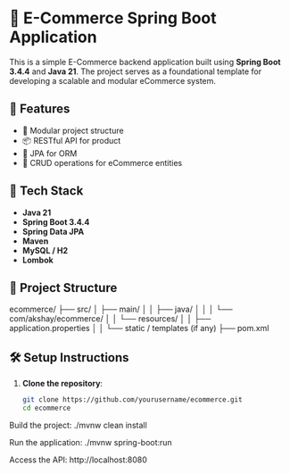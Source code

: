 # 🛒 E-Commerce Spring Boot Application

This is a simple E-Commerce backend application built using **Spring Boot 3.4.4** and **Java 21**. The project serves as a foundational template for developing a scalable and modular eCommerce system.

## 🚀 Features

- 🧩 Modular project structure
- 📦 RESTful API for product
- 💾 JPA for ORM
- 🔄 CRUD operations for eCommerce entities

## 🧱 Tech Stack

- **Java 21**
- **Spring Boot 3.4.4**
- **Spring Data JPA**
- **Maven**
- **MySQL / H2** 
- **Lombok**

## 📁 Project Structure

ecommerce/ ├── src/ │ ├── main/ │ │ ├── java/ │ │ │ └── com/akshay/ecommerce/ │ │ └── resources/ │ │ ├── application.properties │ │ └── static / templates (if any) ├── pom.xml


## 🛠️ Setup Instructions

1. **Clone the repository**:
   ```bash
   git clone https://github.com/yourusername/ecommerce.git
   cd ecommerce
Build the project:
./mvnw clean install

Run the application:
./mvnw spring-boot:run

Access the API:
http://localhost:8080
